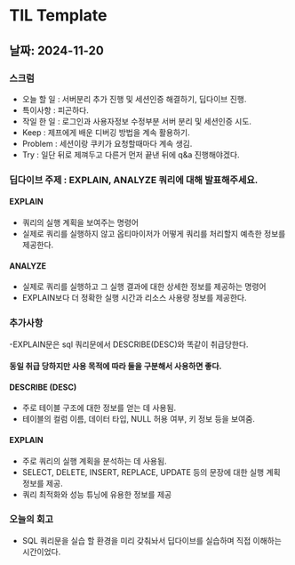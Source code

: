 # TIL Template

## 날짜: 2024-11-20

### 스크럼
- 오늘 할 일 : 서버분리 추가 진행 및 세션인증 해결하기, 딥다이브 진행.
- 특이사항   : 피곤하다.
- 작일 한 일 : 로그인과 사용자정보 수정부분 서버 분리 및 세션인증 시도.
- Keep       : 제프에게 배운 디버깅 방법을 계속 활용하기.
- Problem    : 세션이랑 쿠키가 요청할때마다 계속 생김.
- Try        : 일단 뒤로 제껴두고 다른거 먼저 끝낸 뒤에 q&a 진행해야겠다.

### 딥다이브 주제 : EXPLAIN, ANALYZE 쿼리에 대해 발표해주세요.
#### EXPLAIN
- 쿼리의 실행 계획을 보여주는 명령어
- 실제로 쿼리를 실행하지 않고 옵티마이저가 어떻게 쿼리를 처리할지 예측한 정보를 제공한다.

#### ANALYZE
- 실제로 쿼리를 실행하고 그 실행 결과에 대한 상세한 정보를 제공하는 명령어
- EXPLAIN보다 더 정확한 실행 시간과 리소스 사용량 정보를 제공한다.

### 추가사항
-EXPLAIN문은 sql 쿼리문에서 DESCRIBE(DESC)와 똑같이 취급당한다.
#### 동일 취급 당하지만 사용 목적에 따라 둘을 구분해서 사용하면 좋다.  
#### DESCRIBE (DESC)
- 주로 테이블 구조에 대한 정보를 얻는 데 사용됨.
- 테이블의 컬럼 이름, 데이터 타입, NULL 허용 여부, 키 정보 등을 보여줌.
#### EXPLAIN
- 주로 쿼리의 실행 계획을 분석하는 데 사용됨.
- SELECT, DELETE, INSERT, REPLACE, UPDATE 등의 문장에 대한 실행 계획 정보를 제공.
- 쿼리 최적화와 성능 튜닝에 유용한 정보를 제공

### 오늘의 회고
- SQL 쿼리문을 실습 할 환경을 미리 갖춰놔서 딥다이브를 실습하며 직접 이해하는 시간이었다.